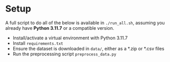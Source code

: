 # Setup

A full script to do all of the below is available in `./run_all.sh`, assuming you already have **Python 3.11.7** or a compatible version.

- Install/activate a virtual environment with Python 3.11.7
- Install `requirements.txt`
- Ensure the dataset is downloaded in `data/`, either as a *.zip or *.csv files
- Run the preprocessing script `preprocess_data.py`